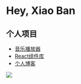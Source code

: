 # Hey, Xiao Ban

<div sytle="display:flex;background: #000;">
<div>

## 个人项目
- [音乐播放器](http://moggy.builtcat.top/)
- [React组件库](http://pussycat.builtcat.top/)
- [个人博客](http://blog.builtcat.top/)

</div>
<div>

![](https://github-readme-stats.vercel.app/api?username=builtcat)

</div>
</div>

<!--
**BuiltCat/BuiltCat** is a ✨ _special_ ✨ repository because its `README.md` (this file) appears on your GitHub profile.

Here are some ideas to get you started:

- 🔭 I’m currently working on ...
- 🌱 I’m currently learning ...
- 👯 I’m looking to collaborate on ...
- 🤔 I’m looking for help with ...
- 💬 Ask me about ...
- 📫 How to reach me: ...
- 😄 Pronouns: ...
- ⚡ Fun fact: ...
-->
